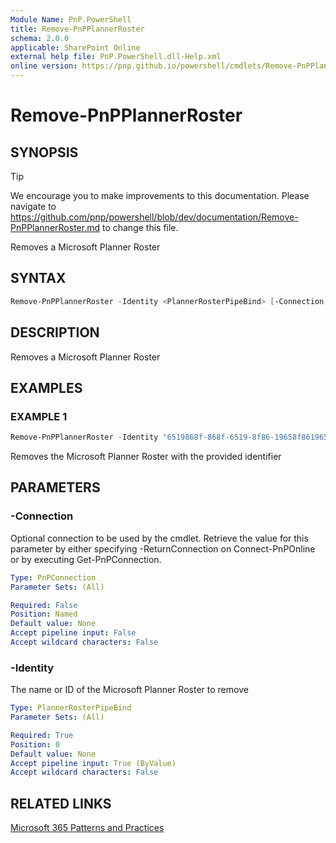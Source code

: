 ```yaml
---
Module Name: PnP.PowerShell
title: Remove-PnPPlannerRoster
schema: 2.0.0
applicable: SharePoint Online
external help file: PnP.PowerShell.dll-Help.xml
online version: https://pnp.github.io/powershell/cmdlets/Remove-PnPPlannerRoster.html
---
```

 
# Remove-PnPPlannerRoster

## SYNOPSIS

> [!TIP]
> We encourage you to make improvements to this documentation. Please navigate to https://github.com/pnp/powershell/blob/dev/documentation/Remove-PnPPlannerRoster.md to change this file.

Removes a Microsoft Planner Roster

## SYNTAX

```powershell
Remove-PnPPlannerRoster -Identity <PlannerRosterPipeBind> [-Connection <PnPConnection>] [<CommonParameters>]
```

## DESCRIPTION
Removes a Microsoft Planner Roster

## EXAMPLES

### EXAMPLE 1
```powershell
Remove-PnPPlannerRoster -Identity "6519868f-868f-6519-8f86-19658f861965"
```

Removes the Microsoft Planner Roster with the provided identifier

## PARAMETERS

### -Connection
Optional connection to be used by the cmdlet. Retrieve the value for this parameter by either specifying -ReturnConnection on Connect-PnPOnline or by executing Get-PnPConnection.

```yaml
Type: PnPConnection
Parameter Sets: (All)

Required: False
Position: Named
Default value: None
Accept pipeline input: False
Accept wildcard characters: False
```

### -Identity
The name or ID of the Microsoft Planner Roster to remove

```yaml
Type: PlannerRosterPipeBind
Parameter Sets: (All)

Required: True
Position: 0
Default value: None
Accept pipeline input: True (ByValue)
Accept wildcard characters: False
```

## RELATED LINKS

[Microsoft 365 Patterns and Practices](https://aka.ms/m365pnp)